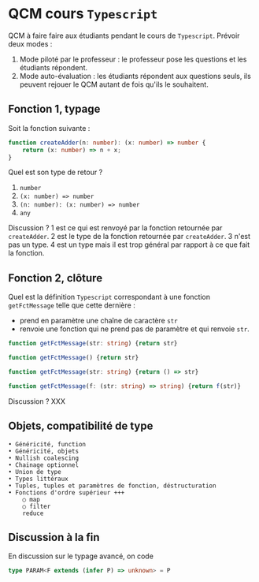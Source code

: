 # QCM cours `Typescript`

QCM à faire faire aux étudiants pendant le cours de `Typescript`.
Prévoir deux modes :

1) Mode piloté par le professeur : le professeur pose les questions et les étudiants répondent.
2) Mode auto-évaluation : les étudiants répondent aux questions seuls, ils peuvent rejouer le QCM autant de fois qu'ils le souhaitent.

## Fonction 1, typage

Soit la fonction suivante :

```typescript
function createAdder(n: number): (x: number) => number {
    return (x: number) => n + x;
}
```

Quel est son type de retour ?

1) `number`
2) `(x: number) => number`
3) `(n: number): (x: number) => number`
4) `any`

Discussion ?
1 est ce qui est renvoyé par la fonction retournée par `createAdder`.
2 est le type de la fonction retournée par `createAdder`.
3 n'est pas un type.
4 est un type mais il est trop général par rapport à ce que fait la fonction.

## Fonction 2, clôture

Quel est la définition `Typescript` correspondant à une fonction `getFctMessage` telle que cette dernière :

* prend en paramètre une chaîne de caractère `str`
* renvoie une fonction qui ne prend pas de paramètre et qui renvoie `str`.

```typescript
function getFctMessage(str: string) {return str}
```

```typescript
function getFctMessage() {return str}
```

```typescript
function getFctMessage(str: string) {return () => str}
```

```typescript
function getFctMessage(f: (str: string) => string) {return f(str)}
```

Discussion ?
XXX

## Objets, compatibilité de type

    • Généricité, function
    • Généricité, objets
    • Nullish coalescing
    • Chainage optionnel
    • Union de type
    • Types littéraux
    • Tuples, tuples et paramètres de fonction, déstructuration
    • Fonctions d'ordre supérieur +++
        ○ map
        ○ filter
        reduce

## Discussion à la fin

En discussion sur le typage avancé, on code 

```typescript
type PARAM<F extends (infer P) => unknown> = P
```

